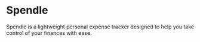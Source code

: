 # Spendle

Spendle is a lightweight personal expense tracker designed to help you take control of your finances with ease.
